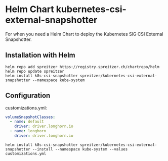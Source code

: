 # Helm Chart kubernetes-csi-external-snapshotter

For when you need a Helm Chart to deploy the Kubernetes SIG CSI External Snapshotter.

## Installation with Helm

```shell
helm repo add spreitzer https://registry.spreitzer.ch/chartrepo/helm
helm repo update spreitzer
helm install k8s-csi-snapshotter spreitzer/kubernetes-csi-external-snapshotter --namespace kube-system
```

## Configuration

customizations.yml:
```yaml
volumeSnapshotClasses:
  - name: default
    driver: driver.longhorn.io
  - name: longhorn
    driver: driver.longhorn.io
```

```shell
helm install k8s-csi-snapshotter spreitzer/kubernetes-csi-external-snapshotter --install --namespace kube-system --values customizations.yml
```
